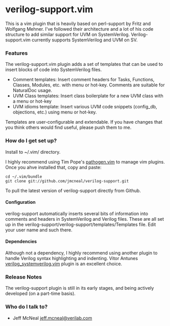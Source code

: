 # verilog-support.vim #

This is a vim plugin that is heavily based on perl-support by Fritz and
Wolfgang Mehner. I've followed their architecture and a lot of his code structure
to add similar support for UVM on SystemVerilog. Verilog-support.vim currently
supports SystemVerilog and UVM on SV. 

### Features ###

The verilog-support.vim plugin adds a set of templates that can be used to
insert blocks of code into SystemVerilog files.

* Comment templates: Insert comment headers for Tasks, Functions, Classes, Modules, etc. with menu or hot-key. Comments are suitable for NaturalDoc usage.
* UVM Class templates: Insert class boilerplate for a new UVM class with a menu or hot-key
* UVM idioms template: Insert various UVM code snippets (config_db, objections, etc.) using menu or hot-key.

Templates are user-configurable and extendable. If you have changes that you
think others would find useful, please push them to me.

### How do I get set up? ###

Install to ~/.vim/ directory. 

I highly recommend using Tim Pope's
[pathogen.vim](https://github.com/tpope/vim-pathogen) to manage vim plugins.
Once you ahve installed that, copy and paste:

    cd ~/.vim/bundle
    git clone git://github.com/jmcneal/verilog-support.git

To pull the latest version of verilog-support directly from Github.

#### Configuration ####

verilog-support automatically inserts several bits of information into comments
and headers in SystemVerilog and Verilog files. These are all set up in the
verilog-support/verilog-support/templates/Templates file. Edit your user name
and such there.

#### Dependencies #### 

Although not a dependency, I highly recommend using another plugin to handle
Verilog syntax highlighting and indenting. Vitor Antunes
[verilog_systemverilog.vim](https://github.com/vhda/verilog_systemverilog.vim)
plugin is an excellent choice.

### Release Notes ###

The verilog-support plugin is still in its early stages, and being actively developed (on a part-time basis).

### Who do I talk to? ###

* Jeff McNeal jeff.mcneal@verilab.com
